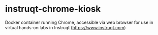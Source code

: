 # instruqt-chrome-kiosk
Docker container running Chrome, accessible via web browser for use in virtual hands-on labs in Instruqt (https://www.instruqt.com)
